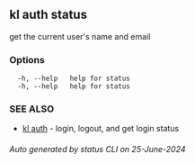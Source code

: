 ## kl auth status

get the current user's name and email



### Options

```
  -h, --help   help for status
  -h, --help   help for status
```

### SEE ALSO

* [kl auth](kl_auth.md)  - login, logout, and get login status

###### Auto generated by status CLI on 25-June-2024
